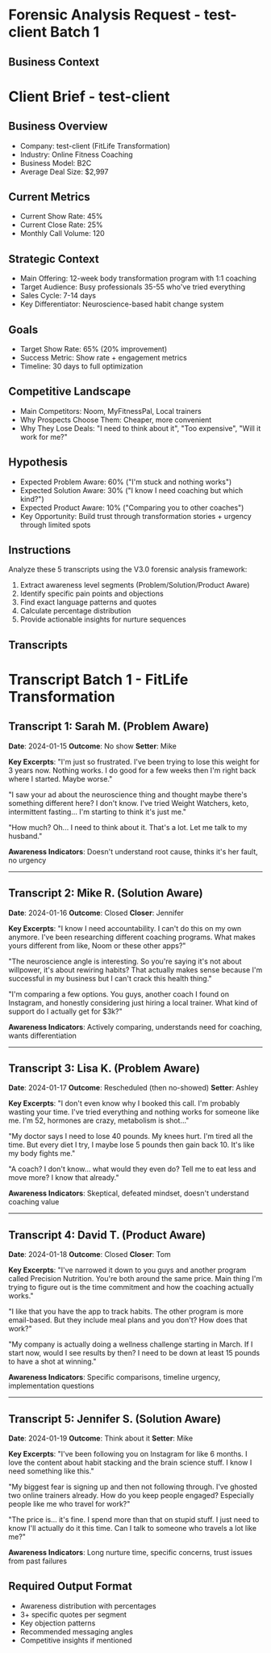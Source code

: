 # Forensic Analysis Request - test-client Batch 1

## Business Context
# Client Brief - test-client

## Business Overview
- Company: test-client (FitLife Transformation)
- Industry: Online Fitness Coaching
- Business Model: B2C
- Average Deal Size: $2,997

## Current Metrics
- Current Show Rate: 45%
- Current Close Rate: 25%
- Monthly Call Volume: 120

## Strategic Context
- Main Offering: 12-week body transformation program with 1:1 coaching
- Target Audience: Busy professionals 35-55 who've tried everything
- Sales Cycle: 7-14 days
- Key Differentiator: Neuroscience-based habit change system

## Goals
- Target Show Rate: 65% (20% improvement)
- Success Metric: Show rate + engagement metrics
- Timeline: 30 days to full optimization

## Competitive Landscape
- Main Competitors: Noom, MyFitnessPal, Local trainers
- Why Prospects Choose Them: Cheaper, more convenient
- Why They Lose Deals: "I need to think about it", "Too expensive", "Will it work for me?"

## Hypothesis
- Expected Problem Aware: 60% ("I'm stuck and nothing works")
- Expected Solution Aware: 30% ("I know I need coaching but which kind?")
- Expected Product Aware: 10% ("Comparing you to other coaches")
- Key Opportunity: Build trust through transformation stories + urgency through limited spots

## Instructions
Analyze these 5 transcripts using the V3.0 forensic analysis framework:

1. Extract awareness level segments (Problem/Solution/Product Aware)
2. Identify specific pain points and objections
3. Find exact language patterns and quotes
4. Calculate percentage distribution
5. Provide actionable insights for nurture sequences

## Transcripts
# Transcript Batch 1 - FitLife Transformation

## Transcript 1: Sarah M. (Problem Aware)
**Date**: 2024-01-15
**Outcome**: No show
**Setter**: Mike

**Key Excerpts**:
"I'm just so frustrated. I've been trying to lose this weight for 3 years now. Nothing works. I do good for a few weeks then I'm right back where I started. Maybe worse."

"I saw your ad about the neuroscience thing and thought maybe there's something different here? I don't know. I've tried Weight Watchers, keto, intermittent fasting... I'm starting to think it's just me."

"How much? Oh... I need to think about it. That's a lot. Let me talk to my husband."

**Awareness Indicators**: Doesn't understand root cause, thinks it's her fault, no urgency

---

## Transcript 2: Mike R. (Solution Aware)
**Date**: 2024-01-16
**Outcome**: Closed
**Closer**: Jennifer

**Key Excerpts**:
"I know I need accountability. I can't do this on my own anymore. I've been researching different coaching programs. What makes yours different from like, Noom or these other apps?"

"The neuroscience angle is interesting. So you're saying it's not about willpower, it's about rewiring habits? That actually makes sense because I'm successful in my business but I can't crack this health thing."

"I'm comparing a few options. You guys, another coach I found on Instagram, and honestly considering just hiring a local trainer. What kind of support do I actually get for $3k?"

**Awareness Indicators**: Actively comparing, understands need for coaching, wants differentiation

---

## Transcript 3: Lisa K. (Problem Aware)
**Date**: 2024-01-17
**Outcome**: Rescheduled (then no-showed)
**Setter**: Ashley

**Key Excerpts**:
"I don't even know why I booked this call. I'm probably wasting your time. I've tried everything and nothing works for someone like me. I'm 52, hormones are crazy, metabolism is shot..."

"My doctor says I need to lose 40 pounds. My knees hurt. I'm tired all the time. But every diet I try, I maybe lose 5 pounds then gain back 10. It's like my body fights me."

"A coach? I don't know... what would they even do? Tell me to eat less and move more? I know that already."

**Awareness Indicators**: Skeptical, defeated mindset, doesn't understand coaching value

---

## Transcript 4: David T. (Product Aware)
**Date**: 2024-01-18
**Outcome**: Closed
**Closer**: Tom

**Key Excerpts**:
"I've narrowed it down to you guys and another program called Precision Nutrition. You're both around the same price. Main thing I'm trying to figure out is the time commitment and how the coaching actually works."

"I like that you have the app to track habits. The other program is more email-based. But they include meal plans and you don't? How does that work?"

"My company is actually doing a wellness challenge starting in March. If I start now, would I see results by then? I need to be down at least 15 pounds to have a shot at winning."

**Awareness Indicators**: Specific comparisons, timeline urgency, implementation questions

---

## Transcript 5: Jennifer S. (Solution Aware)
**Date**: 2024-01-19
**Outcome**: Think about it
**Setter**: Mike

**Key Excerpts**:
"I've been following you on Instagram for like 6 months. I love the content about habit stacking and the brain science stuff. I know I need something like this."

"My biggest fear is signing up and then not following through. I've ghosted two online trainers already. How do you keep people engaged? Especially people like me who travel for work?"

"The price is... it's fine. I spend more than that on stupid stuff. I just need to know I'll actually do it this time. Can I talk to someone who travels a lot like me?"

**Awareness Indicators**: Long nurture time, specific concerns, trust issues from past failures

## Required Output Format
- Awareness distribution with percentages
- 3+ specific quotes per segment
- Key objection patterns
- Recommended messaging angles
- Competitive insights if mentioned
